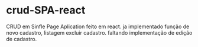 # crud-SPA-react
 CRUD em Sinfle Page Aplication feito em react.
 ja implementado função de novo cadastro, listagem excluir cadastro.
 faltando implementação de edição de cadastro.
